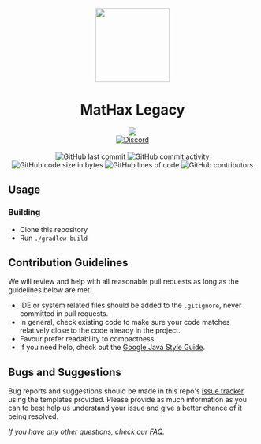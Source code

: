 <div align="center">
  <img src="https://mathaxclient.xyz/resources/images/icons/icon.png" width="150" height="150">
</div>

<h1 align="center">
  MatHax Legacy
</h1>

<div align="center">
    <a href="https://meteorclient.com"><img src="https://img.shields.io/badge/Meteor%20Client-Fork-e64c65"></a>
    <br>
    <a href="https://mathaxclient.xyz/Discord"><img src="https://img.shields.io/discord/823286525402939402?logo=discord" alt="Discord"/></a>
    <br><br>
    <img src="https://img.shields.io/github/last-commit/MatHax/Legacy" alt="GitHub last commit"/>
    <img src="https://img.shields.io/github/commit-activity/w/MatHax/Legacy" alt="GitHub commit activity"/>
    <br>
    <img src="https://img.shields.io/github/languages/code-size/MatHax/Legacy" alt="GitHub code size in bytes"/>
    <img src="https://tokei.rs/b1/github/MatHax/Legacy" alt="GitHub lines of code"/>
    <img src="https://img.shields.io/github/contributors/MatHax/Legacy" alt="GitHub contributors"/>
</div>

## Usage

### Building
- Clone this repository
- Run `./gradlew build`

## Contribution Guidelines

We will review and help with all reasonable pull requests as long as the guidelines below are met.

- IDE or system related files should be added to the `.gitignore`, never committed in pull requests.
- In general, check existing code to make sure your code matches relatively close to the code already in the project.
- Favour prefer readability to compactness.
- If you need help, check out the [Google Java Style Guide](https://google.github.io/styleguide/javaguide.html).

## Bugs and Suggestions
Bug reports and suggestions should be made in this repo's [issue tracker](https://github.com/MatHax/Legacy/issues) using the templates provided. Please provide as much information as you can to best help us understand your issue and give a better chance of it being resolved.

*If you have any other questions, check our [FAQ](https://mathaxclient.xyz/FAQ).*
